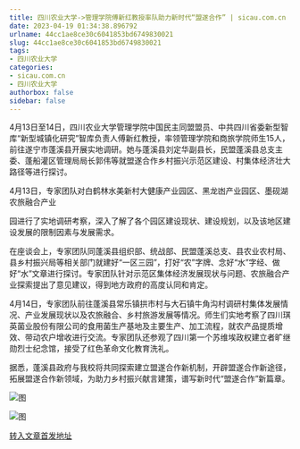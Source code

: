 ```yaml
---
title: 四川农业大学->管理学院傅新红教授率队助力新时代“盟遂合作” | sicau.com.cn
date: 2023-04-19 01:34:38.896792
urlname: 44cc1ae8ce30c6041853bd6749830021
slug: 44cc1ae8ce30c6041853bd6749830021
tags: 
- 四川农业大学
categories:
- sicau.com.cn
- 四川农业大学
authorbox: false
sidebar: false
---
```

4月13日至14日，四川农业大学管理学院中国民主同盟盟员、中共四川省委新型智库“新型城镇化研究”智库负责人傅新红教授，率领管理学院和商旅学院师生15人，前往遂宁市蓬溪县开展实地调研。她与蓬溪县刘定华副县长，民盟蓬溪县总支主委、蓬船灌区管理局局长郭伟等就盟遂合作乡村振兴示范区建设、村集体经济壮大路径等进行探讨。

4月13日，专家团队对白鹤林水美新村大健康产业园区、黑龙凼产业园区、墨砚湖农旅融合产业
<!--more-->
园进行了实地调研考察，深入了解了各个园区建设现状、建设规划，以及该地区建设发展的限制因素与发展需求。

在座谈会上，专家团队同蓬溪县组织部、统战部、民盟蓬溪总支、县农业农村局、县乡村振兴局等相关部门就建好“一区三园”，打好“农”字牌、念好“水”字经、做好“水”文章进行探讨。专家团队针对示范区集体经济发展现状与问题、农旅融合产业探索提出了意见建议，得到地方政府的高度认同和肯定。

4月14日，专家团队前往蓬溪县常乐镇拱市村与大石镇牛角沟村调研村集体发展情况、产业发展现状以及农旅融合、乡村旅游发展等情况。师生们实地考察了四川琪英菌业股份有限公司的食用菌生产基地及主要生产、加工流程，就农产品提质增效、带动农户增收进行交流。专家团队还参观了四川第一个苏维埃政权建立者旷继勋烈士纪念馆，接受了红色革命文化教育洗礼。

据悉，蓬溪县政府与我校将共同探索建立盟遂合作新机制，开辟盟遂合作新途径，拓展盟遂合作新领域，为助力乡村振兴献言建策，谱写新时代“盟遂合作”新篇章。

![图](https://news.sicau.edu.cn/__local/1/96/D4/BF09DB3153207CF70B13A716B97_83964537_1EE4B0.png)

![图](https://news.sicau.edu.cn/__local/A/6C/79/249D868944DBC8F4AFA99E3D409_8C140ECC_1DBBDC.png)

[转入文章首发地址](https://news.sicau.edu.cn/info/1078/71819.htm)